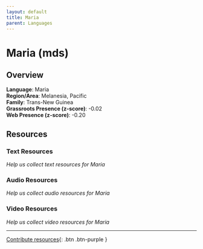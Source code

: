 ```yaml
---
layout: default
title: Maria
parent: Languages
---
```


# Maria (mds)

## Overview

**Language**: Maria  
**Region/Area**: Melanesia, Pacific  
**Family**: Trans-New Guinea  
**Grassroots Presence (z-score)**: -0.02  
**Web Presence (z-score)**: -0.20  

## Resources

### Text Resources
*Help us collect text resources for Maria*

### Audio Resources
*Help us collect audio resources for Maria*

### Video Resources
*Help us collect video resources for Maria*

---

[Contribute resources](https://forms.office.com/e/1SfLJx3u1r){: .btn .btn-purple }
